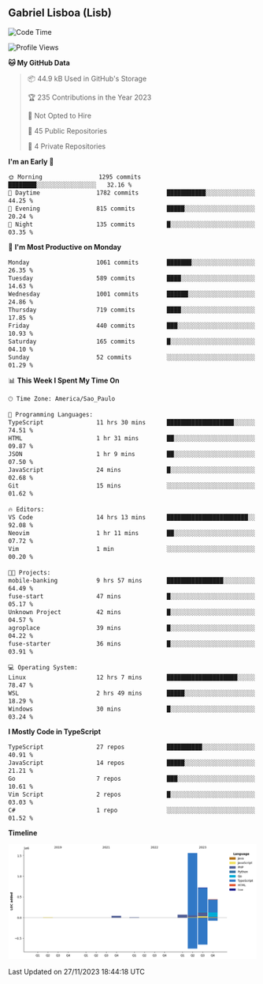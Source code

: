 ## Gabriel Lisboa (Lisb)

<!--START_SECTION:waka-->
![Code Time](http://img.shields.io/badge/Code%20Time-337%20hrs%209%20mins-blue)

![Profile Views](http://img.shields.io/badge/Profile%20Views-1-blue)

**🐱 My GitHub Data** 

> 📦 44.9 kB Used in GitHub's Storage 
 > 
> 🏆 235 Contributions in the Year 2023
 > 
> 🚫 Not Opted to Hire
 > 
> 📜 45 Public Repositories 
 > 
> 🔑 4 Private Repositories 
 > 
**I'm an Early 🐤** 

```text
🌞 Morning                1295 commits        ████████░░░░░░░░░░░░░░░░░   32.16 % 
🌆 Daytime                1782 commits        ███████████░░░░░░░░░░░░░░   44.25 % 
🌃 Evening                815 commits         █████░░░░░░░░░░░░░░░░░░░░   20.24 % 
🌙 Night                  135 commits         █░░░░░░░░░░░░░░░░░░░░░░░░   03.35 % 
```
📅 **I'm Most Productive on Monday** 

```text
Monday                   1061 commits        ███████░░░░░░░░░░░░░░░░░░   26.35 % 
Tuesday                  589 commits         ████░░░░░░░░░░░░░░░░░░░░░   14.63 % 
Wednesday                1001 commits        ██████░░░░░░░░░░░░░░░░░░░   24.86 % 
Thursday                 719 commits         ████░░░░░░░░░░░░░░░░░░░░░   17.85 % 
Friday                   440 commits         ███░░░░░░░░░░░░░░░░░░░░░░   10.93 % 
Saturday                 165 commits         █░░░░░░░░░░░░░░░░░░░░░░░░   04.10 % 
Sunday                   52 commits          ░░░░░░░░░░░░░░░░░░░░░░░░░   01.29 % 
```


📊 **This Week I Spent My Time On** 

```text
🕑︎ Time Zone: America/Sao_Paulo

💬 Programming Languages: 
TypeScript               11 hrs 30 mins      ███████████████████░░░░░░   74.51 % 
HTML                     1 hr 31 mins        ██░░░░░░░░░░░░░░░░░░░░░░░   09.87 % 
JSON                     1 hr 9 mins         ██░░░░░░░░░░░░░░░░░░░░░░░   07.50 % 
JavaScript               24 mins             █░░░░░░░░░░░░░░░░░░░░░░░░   02.68 % 
Git                      15 mins             ░░░░░░░░░░░░░░░░░░░░░░░░░   01.62 % 

🔥 Editors: 
VS Code                  14 hrs 13 mins      ███████████████████████░░   92.08 % 
Neovim                   1 hr 11 mins        ██░░░░░░░░░░░░░░░░░░░░░░░   07.72 % 
Vim                      1 min               ░░░░░░░░░░░░░░░░░░░░░░░░░   00.20 % 

🐱‍💻 Projects: 
mobile-banking           9 hrs 57 mins       ████████████████░░░░░░░░░   64.49 % 
fuse-start               47 mins             █░░░░░░░░░░░░░░░░░░░░░░░░   05.17 % 
Unknown Project          42 mins             █░░░░░░░░░░░░░░░░░░░░░░░░   04.57 % 
agroplace                39 mins             █░░░░░░░░░░░░░░░░░░░░░░░░   04.22 % 
fuse-starter             36 mins             █░░░░░░░░░░░░░░░░░░░░░░░░   03.91 % 

💻 Operating System: 
Linux                    12 hrs 7 mins       ████████████████████░░░░░   78.47 % 
WSL                      2 hrs 49 mins       █████░░░░░░░░░░░░░░░░░░░░   18.29 % 
Windows                  30 mins             █░░░░░░░░░░░░░░░░░░░░░░░░   03.24 % 
```

**I Mostly Code in TypeScript** 

```text
TypeScript               27 repos            ██████████░░░░░░░░░░░░░░░   40.91 % 
JavaScript               14 repos            █████░░░░░░░░░░░░░░░░░░░░   21.21 % 
Go                       7 repos             ███░░░░░░░░░░░░░░░░░░░░░░   10.61 % 
Vim Script               2 repos             █░░░░░░░░░░░░░░░░░░░░░░░░   03.03 % 
C#                       1 repo              ░░░░░░░░░░░░░░░░░░░░░░░░░   01.52 % 
```



**Timeline**

![Lines of Code chart](https://raw.githubusercontent.com/tenlisboa/tenlisboa/main/assets/bar_graph.png)


 Last Updated on 27/11/2023 18:44:18 UTC
<!--END_SECTION:waka-->

